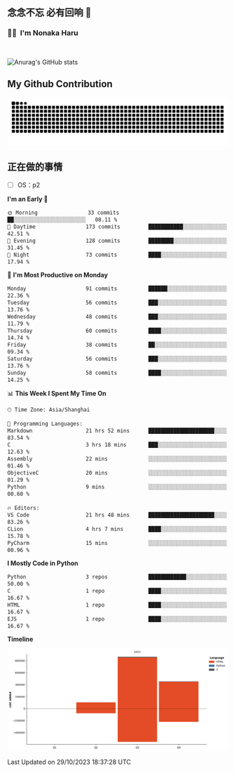 ## 念念不忘 必有回响  👋
### 👨‍🔧&nbsp;&nbsp;I'm Nonaka Haru

<br>

![Anurag's GitHub stats](https://github-readme-stats.vercel.app/api?username=abinzzz&count_private=true&show_icons=true&theme=tokyonight)


## My Github Contribution
![](https://github.com/abinzzz/abinzzz/blob/output/github-contribution-grid-snake.svg)

## 正在做的事情
- [ ] OS：p2
<!--START_SECTION:waka-->
**I'm an Early 🐤** 

```text
🌞 Morning                33 commits          ██░░░░░░░░░░░░░░░░░░░░░░░   08.11 % 
🌆 Daytime                173 commits         ███████████░░░░░░░░░░░░░░   42.51 % 
🌃 Evening                128 commits         ████████░░░░░░░░░░░░░░░░░   31.45 % 
🌙 Night                  73 commits          ████░░░░░░░░░░░░░░░░░░░░░   17.94 % 
```
📅 **I'm Most Productive on Monday** 

```text
Monday                   91 commits          ██████░░░░░░░░░░░░░░░░░░░   22.36 % 
Tuesday                  56 commits          ███░░░░░░░░░░░░░░░░░░░░░░   13.76 % 
Wednesday                48 commits          ███░░░░░░░░░░░░░░░░░░░░░░   11.79 % 
Thursday                 60 commits          ████░░░░░░░░░░░░░░░░░░░░░   14.74 % 
Friday                   38 commits          ██░░░░░░░░░░░░░░░░░░░░░░░   09.34 % 
Saturday                 56 commits          ███░░░░░░░░░░░░░░░░░░░░░░   13.76 % 
Sunday                   58 commits          ████░░░░░░░░░░░░░░░░░░░░░   14.25 % 
```


📊 **This Week I Spent My Time On** 

```text
🕑︎ Time Zone: Asia/Shanghai

💬 Programming Languages: 
Markdown                 21 hrs 52 mins      █████████████████████░░░░   83.54 % 
C                        3 hrs 18 mins       ███░░░░░░░░░░░░░░░░░░░░░░   12.63 % 
Assembly                 22 mins             ░░░░░░░░░░░░░░░░░░░░░░░░░   01.46 % 
ObjectiveC               20 mins             ░░░░░░░░░░░░░░░░░░░░░░░░░   01.29 % 
Python                   9 mins              ░░░░░░░░░░░░░░░░░░░░░░░░░   00.60 % 

🔥 Editors: 
VS Code                  21 hrs 48 mins      █████████████████████░░░░   83.26 % 
CLion                    4 hrs 7 mins        ████░░░░░░░░░░░░░░░░░░░░░   15.78 % 
PyCharm                  15 mins             ░░░░░░░░░░░░░░░░░░░░░░░░░   00.96 % 
```

**I Mostly Code in Python** 

```text
Python                   3 repos             ████████████░░░░░░░░░░░░░   50.00 % 
C                        1 repo              ████░░░░░░░░░░░░░░░░░░░░░   16.67 % 
HTML                     1 repo              ████░░░░░░░░░░░░░░░░░░░░░   16.67 % 
EJS                      1 repo              ████░░░░░░░░░░░░░░░░░░░░░   16.67 % 
```



**Timeline**

![Lines of Code chart](https://raw.githubusercontent.com/abinzzz/abinzzz/main/assets/bar_graph.png)


 Last Updated on 29/10/2023 18:37:28 UTC
<!--END_SECTION:waka-->


